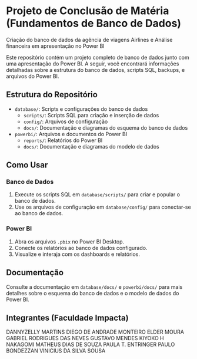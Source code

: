 # Projeto de Conclusão de Matéria (Fundamentos de Banco de Dados)

Criação do banco de dados da agência de viagens Airlines e Análise  financeira em apresentação no Power BI

Este repositório contém um projeto completo de banco de dados junto com uma apresentação do Power BI. 
A seguir, você encontrará informações detalhadas sobre a estrutura do banco de dados, scripts SQL, backups, e arquivos do Power BI.

## Estrutura do Repositório

- `database/`: Scripts e configurações do banco de dados
  - `scripts/`: Scripts SQL para criação e inserção de dados
  - `config/`: Arquivos de configuração
  - `docs/`: Documentação e diagramas do esquema do banco de dados
- `powerbi/`: Arquivos e documentos do Power BI
  - `reports/`: Relatórios do Power BI
  - `docs/`: Documentação e diagramas do modelo de dados

## Como Usar

### Banco de Dados

1. Execute os scripts SQL em `database/scripts/` para criar e popular o banco de dados.
2. Use os arquivos de configuração em `database/config/` para conectar-se ao banco de dados.

### Power BI

1. Abra os arquivos `.pbix` no Power BI Desktop.
2. Conecte os relatórios ao banco de dados configurado.
3. Visualize e interaja com os dashboards e relatórios.

## Documentação

Consulte a documentação em `database/docs/` e `powerbi/docs/` para mais detalhes sobre o esquema do banco de dados e o modelo de dados do Power BI.

## Integrantes (Faculdade Impacta)

DANNYZELLY MARTINS
DIEGO DE ANDRADE MONTEIRO
ELDER MOURA
GABRIEL RODRIGUES DAS NEVES
GUSTAVO MENDES
KIYOKO H NAKAGOMI
MATHEUS DIAS DE SOUZA
PAULA T. ENTRINGER
PAULO BONDEZZAN
VINICIUS DA SILVA SOUSA
